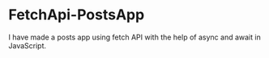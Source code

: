 # FetchApi-PostsApp
I have made a posts app using fetch API with the help of async and await in JavaScript.
